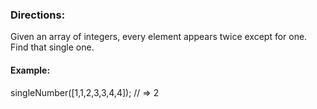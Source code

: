 ### Directions:

Given an array of integers, every element appears twice except for one. Find that single one.


#### Example:

singleNumber([1,1,2,3,3,4,4]); // => 2